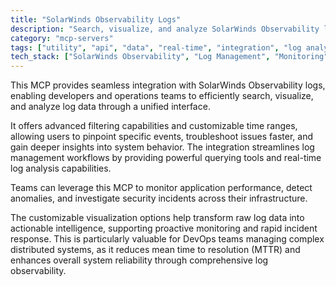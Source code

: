 ```yaml
---
title: "SolarWinds Observability Logs"
description: "Search, visualize, and analyze SolarWinds Observability logs with advanced filtering and time range controls for DevOps and IT operations."
category: "mcp-servers"
tags: ["utility", "api", "data", "real-time", "integration", "log analysis", "monitoring", "DevOps", "IT operations"]
tech_stack: ["SolarWinds Observability", "Log Management", "Monitoring", "DevOps", "IT Operations", "Real-time Analysis", "Data Visualization"]
---
```


This MCP provides seamless integration with SolarWinds Observability logs, enabling developers and operations teams to efficiently search, visualize, and analyze log data through a unified interface. 

It offers advanced filtering capabilities and customizable time ranges, allowing users to pinpoint specific events, troubleshoot issues faster, and gain deeper insights into system behavior. The integration streamlines log management workflows by providing powerful querying tools and real-time log analysis capabilities.

Teams can leverage this MCP to monitor application performance, detect anomalies, and investigate security incidents across their infrastructure. 

The customizable visualization options help transform raw log data into actionable intelligence, supporting proactive monitoring and rapid incident response. This is particularly valuable for DevOps teams managing complex distributed systems, as it reduces mean time to resolution (MTTR) and enhances overall system reliability through comprehensive log observability.